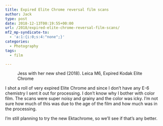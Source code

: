 ```yaml
---
title: Expired Elite Chrome reversal film scans
author: Jack
type: post
date: 2018-12-13T00:19:55+00:00
url: /2018/expired-elite-chrome-reversal-film-scans/
mf2_mp-syndicate-to:
  - 'a:1:{i:0;s:4:"none";}'
categories:
  - Photography
tags:
  - film

---
```

 <figure class="wp-block-image"><img src="https://jack.baty.net/wp-content/uploads/2018/12/2018-Roll-011_08-Jess-and-her-new-shed-1024x679.jpg" alt="" class="wp-image-2137" srcset="https://jack.baty.net/wp-content/uploads/2018/12/2018-Roll-011_08-Jess-and-her-new-shed-1024x679.jpg 1024w, https://jack.baty.net/wp-content/uploads/2018/12/2018-Roll-011_08-Jess-and-her-new-shed-300x199.jpg 300w, https://jack.baty.net/wp-content/uploads/2018/12/2018-Roll-011_08-Jess-and-her-new-shed-768x509.jpg 768w, https://jack.baty.net/wp-content/uploads/2018/12/2018-Roll-011_08-Jess-and-her-new-shed.jpg 1545w" sizes="(max-width: 1024px) 100vw, 1024px" /><figcaption>Jess with her new shed (2018). Leica M6, Expired Kodak Elite Chrome</figcaption></figure> 

I shot a roll of very expired Elite Chrome and since I don&#8217;t have any E-6 chemistry I sent it out for processing. I don&#8217;t know why I bother with color film. The scans were super noisy and grainy and the color was icky. I&#8217;m not sure how much of this was due to the age of the film and how much was in the processing. 

I&#8217;m still planning to try the new Ektachrome, so we&#8217;ll see if that&#8217;s any better.